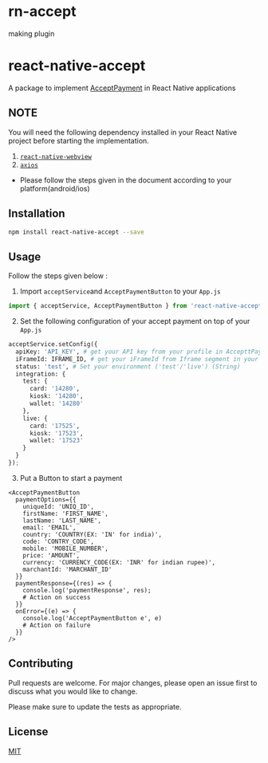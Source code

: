 # rn-accept
making plugin
# react-native-accept

A package to implement [AcceptPayment](https://accept.paymobsolutions.com/docs/) in React Native applications 


## NOTE 
You will need the following dependency installed in your React Native project before starting the implementation.

1. [`react-native-webview`](https://github.com/react-native-community/react-native-webview/blob/HEAD/docs/Getting-Started.md) 
2. [`axios`](https://www.npmjs.com/package/axios)

- Please follow the steps given in the document according to your platform(android/ios)

## Installation

```bash 
npm install react-native-accept --save
```

## Usage

Follow the steps given below :

1. Import `acceptService`and `AcceptPaymentButton` to your `App.js`

```python
import { acceptService, AcceptPaymentButton } from 'react-native-accept';
```
2. Set the following configuration of your accept payment on top of your `App.js`


```python
acceptService.setConfig({
  apiKey: 'API_KEY', # get your API key from your profile in AccepttPayment account (String) 
  iFrameId: IFRAME_ID, # get your iFrameId from Iframe segment in your AccepttPayment account (Number) 
  status: 'test', # Set your environment ('test'/'live') (String)
  integration: {
    test: {
      card: '14280',
      kiosk: '14280',
      wallet: '14280'
    },
    live: {
      card: '17525',
      kiosk: '17523',
      wallet: '17523'
    }
  }
});
```

3. Put a Button to start a payment
```
<AcceptPaymentButton
  paymentOptions={{
    uniqueId: 'UNIQ_ID', 
    firstName: 'FIRST_NAME',
    lastName: 'LAST_NAME',
    email: 'EMAIL',
    country: 'COUNTRY(EX: 'IN' for india)',
    code: 'CONTRY_CODE',
    mobile: 'MOBILE_NUMBER',
    price: 'AMOUNT',
    currency: 'CURRENCY_CODE(EX: 'INR' for indian rupee)',
    marchantId: 'MARCHANT_ID'
  }}
  paymentResponse={(res) => {
    console.log('paymentResponse', res);
    # Action on success
  }}
  onError={(e) => {
    console.log('AcceptPaymentButton e', e)
    # Action on failure
  }} 
/>
```

## Contributing
Pull requests are welcome. For major changes, please open an issue first to discuss what you would like to change.

Please make sure to update the tests as appropriate.

## License
[MIT](https://choosealicense.com/licenses/mit/)
